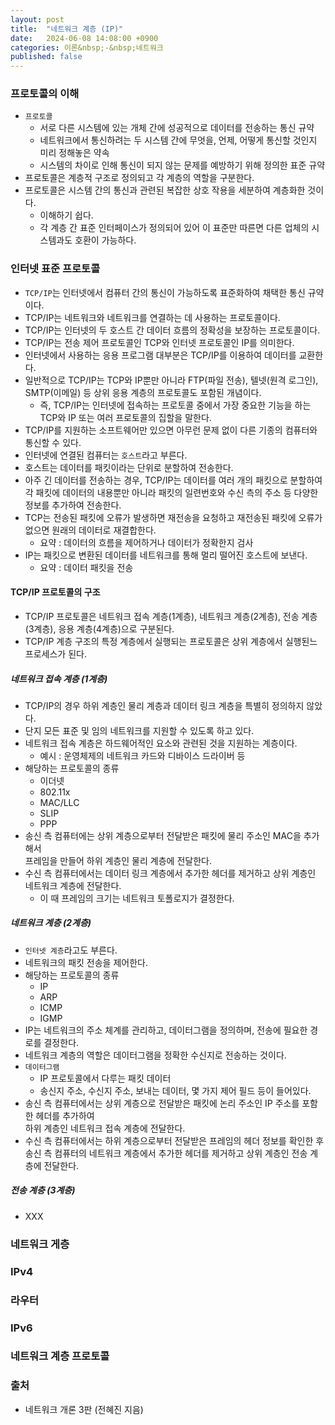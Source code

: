 ```yaml
---
layout: post
title:  "네트워크 계층 (IP)"
date:   2024-06-08 14:08:00 +0900
categories: 이론&nbsp;-&nbsp;네트워크
published: false
---
```


### 프로토콜의 이해

- `프로토콜`
    - 서로 다른 시스템에 있는 개체 간에 성공적으로 데이터를 전송하는 통신 규약
    - 네트워크에서 통신하려는 두 시스템 간에 무엇을, 언제, 어떻게 통신할 것인지 미리 정해놓은 약속
    - 시스템의 차이로 인해 통신이 되지 않는 문제를 예방하기 위해 정의한 표준 규약
- 프로토콜은 계층적 구조로 정의되고 각 계층의 역할을 구분한다.
- 프로토콜은 시스템 간의 통신과 관련된 복잡한 상호 작용을 세분하여 계층화한 것이다.
    - 이해하기 쉽다.
    - 각 계층 간 표준 인터페이스가 정의되어 있어 이 표준만 따른면 다른 업체의 시스템과도 호환이 가능하다.

### 인터넷 표준 프로토콜

- `TCP/IP`는 인터넷에서 컴퓨터 간의 통신이 가능하도록 표준화하여 채택한 통신 규약이다.
- TCP/IP는 네트워크와 네트워크를 연결하는 데 사용하는 프로토콜이다.
- TCP/IP는 인터넷의 두 호스트 간 데이터 흐름의 정확성을 보장하는 프로토콜이다.
- TCP/IP는 전송 제어 프로토콜인 TCP와 인터넷 프로토콜인 IP를 의미한다.
- 인터넷에서 사용하는 응용 프로그램 대부분은 TCP/IP를 이용하여 데이터를 교환한다.
- 일반적으로 TCP/IP는 TCP와 IP뿐만 아니라 FTP(파일 전송), 텔넷(원격 로그인), SMTP(이메일) 등 상위 응용 계층의 프로토콜도 포함된 개념이다.
    - 즉, TCP/IP는 인터넷에 접속하는 프로토콜 중에서 가장 중요한 기능을 하는 TCP와 IP 또는 여러 프로토콜의 집할을 말한다.
- TCP/IP를 지원하는 소프트웨어만 있으면 아무런 문제 없이 다른 기종의 컴퓨터와 통신할 수 있다.
- 인터넷에 연결된 컴퓨터는 `호스트`라고 부른다.
- 호스트는 데이터를 패킷이라는 단위로 분할하여 전송한다.
- 아주 긴 데이터를 전송하는 경우, TCP/IP는 데이터를 여러 개의 패킷으로 분할하여  
    각 패킷에 데이터의 내용뿐만 아니라 패킷의 일련번호와 수신 측의 주소 등 다양한 정보를 추가하여 전송한다.
- TCP는 전송된 패킷에 오류가 발생하면 재전송을 요청하고 재전송된 패킷에 오류가 없으면 원래의 데이터로 재결합한다.
    - 요약 : 데이터의 흐름을 제어하거나 데이터가 정확한지 검사
- IP는 패킷으로 변환된 데이터를 네트워크를 통해 멀리 떨어진 호스트에 보낸다.
    - 요약 : 데이터 패킷을 전송

#### TCP/IP 프로토콜의 구조

- TCP/IP 프로토콜은 네트워크 접속 계층(1계층), 네트워크 계층(2계층), 전송 계층(3계층), 응용 계층(4계층)으로 구분된다.
- TCP/IP 계층 구조의 특정 계층에서 실행되는 프로토콜은 상위 계층에서 실행된느 프로세스가 된다.

##### 네트워크 접속 계층 (1계층)

- TCP/IP의 경우 하위 계층인 물리 계층과 데이터 링크 계층을 특별히 정의하지 않았다.
- 단지 모든 표준 및 임의 네트워크를 지원할 수 있도록 하고 있다.
- 네트워크 접속 계층은 하드웨어적인 요소와 관련된 것을 지원하는 계층이다.
    - 예시 : 운영체제의 네트워크 카드와 디바이스 드라이버 등 
- 해당하는 프로토콜의 종류
    - 이더넷
    - 802.11x
    - MAC/LLC
    - SLIP
    - PPP
- 송신 측 컴퓨터에는 상위 계층으로부터 전달받은 패킷에 물리 주소인 MAC을 추가해서  
    프레임을 만들어 하위 계층인 물리 계층에 전달한다.
- 수신 측 컴퓨터에서는 데이터 링크 계층에서 추가한 헤더를 제거하고 상위 계층인 네트워크 계층에 전달한다.
    - 이 때 프레임의 크기는 네트워크 토폴로지가 결정한다.

##### 네트워크 계층 (2계층)

- `인터넷 계층`라고도 부른다.
- 네트워크의 패킷 전송을 제어한다.
- 해당하는 프로토콜의 종류
    - IP
    - ARP
    - ICMP
    - IGMP
- IP는 네트워크의 주소 체계를 관리하고, 데이터그램을 정의하며, 전송에 필요한 경로를 결정한다.
- 네트워크 계층의 역할은 데이터그램을 정확한 수신지로 전송하는 것이다.
- `데이터그램`
    - IP 프로토콜에서 다루는 패킷 데이터
    - 송신지 주소, 수신지 주소, 보내는 데이터, 몇 가지 제어 필드 등이 들어있다.
- 송신 측 컴퓨터에서는 상위 계층으로 전달받은 패킷에 논리 주소인 IP 주소를 포함한 헤더를 추가하여  
    하위 계층인 네트워크 접속 계층에 전달한다.
- 수신 측 컴퓨터에서는 하위 계층으로부터 전달받은 프레임의 헤더 정보를 확인한 후  
송신 측 컴퓨터의 네트워크 계층에서 추가한 헤더를 제거하고 상위 계층인 전송 계층에 전달한다.

##### 전송 계층 (3계층)

- XXX

### 네트워크 게층
### IPv4
### 라우터
### IPv6
### 네트워크 계층 프로토콜

### 출처

- 네트워크 개론 3판 (전혜진 지음)